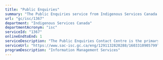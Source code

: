 ```yaml
---
title: "Public Enquiries"
summary: "The Public Enquiries service from Indigenous Services Canada is available end-to-end online, according to the GC Service Inventory."
url: "gc/isc/1367"
department: "Indigenous Services Canada"
departmentAcronym: "isc"
serviceId: "1367"
onlineEndtoEnd: 1
serviceDescription: "The Public Enquiries Contact Centre is the primary service provider for incoming inquiries regarding the department's programs and services (National toll-free phone line, e-mail, fax and TTY line) and is the main distribution point for more than 200 departmental publications."
serviceUrl: "https://www.sac-isc.gc.ca/eng/1291132820288/1603310905799"
programDescription: "Information Management Services"
---
```

